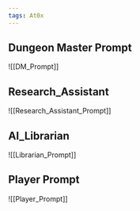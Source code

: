 ```yaml
---
tags: At0x
---
```

## Dungeon Master Prompt

![[DM_Prompt]]

## Research_Assistant

![[Research_Assistant_Prompt]]
## AI_Librarian 

![[Librarian_Prompt]]
## Player Prompt

![[Player_Prompt]]